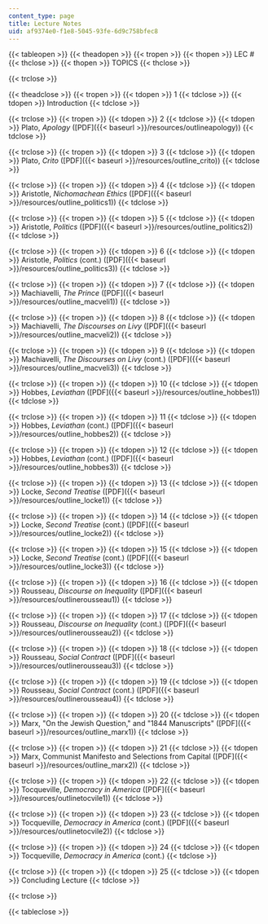 ```yaml
---
content_type: page
title: Lecture Notes
uid: af9374e0-f1e8-5045-93fe-6d9c758bfec8
---
```


{{< tableopen >}}
{{< theadopen >}}
{{< tropen >}}
{{< thopen >}}
LEC #
{{< thclose >}}
{{< thopen >}}
TOPICS
{{< thclose >}}

{{< trclose >}}

{{< theadclose >}}
{{< tropen >}}
{{< tdopen >}}
1
{{< tdclose >}}
{{< tdopen >}}
Introduction
{{< tdclose >}}

{{< trclose >}}
{{< tropen >}}
{{< tdopen >}}
2
{{< tdclose >}}
{{< tdopen >}}
Plato, _Apology_ ([PDF]({{< baseurl >}}/resources/outlineapology))
{{< tdclose >}}

{{< trclose >}}
{{< tropen >}}
{{< tdopen >}}
3
{{< tdclose >}}
{{< tdopen >}}
Plato, _Crito_ ([PDF]({{< baseurl >}}/resources/outline_crito))
{{< tdclose >}}

{{< trclose >}}
{{< tropen >}}
{{< tdopen >}}
4
{{< tdclose >}}
{{< tdopen >}}
Aristotle, _Nichomachean Ethics_ ([PDF]({{< baseurl >}}/resources/outline_politics1))
{{< tdclose >}}

{{< trclose >}}
{{< tropen >}}
{{< tdopen >}}
5
{{< tdclose >}}
{{< tdopen >}}
Aristotle, _Politics_ ([PDF]({{< baseurl >}}/resources/outline_politics2))
{{< tdclose >}}

{{< trclose >}}
{{< tropen >}}
{{< tdopen >}}
6
{{< tdclose >}}
{{< tdopen >}}
Aristotle, _Politics_ (cont.) ([PDF]({{< baseurl >}}/resources/outline_politics3))
{{< tdclose >}}

{{< trclose >}}
{{< tropen >}}
{{< tdopen >}}
7
{{< tdclose >}}
{{< tdopen >}}
Machiavelli, _The Prince_ ([PDF]({{< baseurl >}}/resources/outline_macveli1))
{{< tdclose >}}

{{< trclose >}}
{{< tropen >}}
{{< tdopen >}}
8
{{< tdclose >}}
{{< tdopen >}}
Machiavelli, _The Discourses on Livy_ ([PDF]({{< baseurl >}}/resources/outline_macveli2))
{{< tdclose >}}

{{< trclose >}}
{{< tropen >}}
{{< tdopen >}}
9
{{< tdclose >}}
{{< tdopen >}}
Machiavelli, _The Discourses on Livy_ (cont.) ([PDF]({{< baseurl >}}/resources/outline_macveli3))
{{< tdclose >}}

{{< trclose >}}
{{< tropen >}}
{{< tdopen >}}
10
{{< tdclose >}}
{{< tdopen >}}
Hobbes, _Leviathan_ ([PDF]({{< baseurl >}}/resources/outline_hobbes1))
{{< tdclose >}}

{{< trclose >}}
{{< tropen >}}
{{< tdopen >}}
11
{{< tdclose >}}
{{< tdopen >}}
Hobbes, _Leviathan_ (cont.) ([PDF]({{< baseurl >}}/resources/outline_hobbes2))
{{< tdclose >}}

{{< trclose >}}
{{< tropen >}}
{{< tdopen >}}
12
{{< tdclose >}}
{{< tdopen >}}
Hobbes, _Leviathan_ (cont.) ([PDF]({{< baseurl >}}/resources/outline_hobbes3))
{{< tdclose >}}

{{< trclose >}}
{{< tropen >}}
{{< tdopen >}}
13
{{< tdclose >}}
{{< tdopen >}}
Locke, _Second Treatise_ ([PDF]({{< baseurl >}}/resources/outline_locke1))
{{< tdclose >}}

{{< trclose >}}
{{< tropen >}}
{{< tdopen >}}
14
{{< tdclose >}}
{{< tdopen >}}
Locke, _Second Treatise_ (cont.) ([PDF]({{< baseurl >}}/resources/outline_locke2))
{{< tdclose >}}

{{< trclose >}}
{{< tropen >}}
{{< tdopen >}}
15
{{< tdclose >}}
{{< tdopen >}}
Locke, _Second Treatise_ (cont.) ([PDF]({{< baseurl >}}/resources/outline_locke3))
{{< tdclose >}}

{{< trclose >}}
{{< tropen >}}
{{< tdopen >}}
16
{{< tdclose >}}
{{< tdopen >}}
Rousseau, _Discourse on Inequality_ ([PDF]({{< baseurl >}}/resources/outlinerousseau1))
{{< tdclose >}}

{{< trclose >}}
{{< tropen >}}
{{< tdopen >}}
17
{{< tdclose >}}
{{< tdopen >}}
Rousseau, _Discourse on Inequality_ (cont.) ([PDF]({{< baseurl >}}/resources/outlinerousseau2))
{{< tdclose >}}

{{< trclose >}}
{{< tropen >}}
{{< tdopen >}}
18
{{< tdclose >}}
{{< tdopen >}}
Rousseau, _Social Contract_ ([PDF]({{< baseurl >}}/resources/outlinerousseau3))
{{< tdclose >}}

{{< trclose >}}
{{< tropen >}}
{{< tdopen >}}
19
{{< tdclose >}}
{{< tdopen >}}
Rousseau, _Social Contract_ (cont.) ([PDF]({{< baseurl >}}/resources/outlinerousseau4))
{{< tdclose >}}

{{< trclose >}}
{{< tropen >}}
{{< tdopen >}}
20
{{< tdclose >}}
{{< tdopen >}}
Marx, "On the Jewish Question," and "1844 Manuscripts" ([PDF]({{< baseurl >}}/resources/outline_marx1))
{{< tdclose >}}

{{< trclose >}}
{{< tropen >}}
{{< tdopen >}}
21
{{< tdclose >}}
{{< tdopen >}}
Marx, Communist Manifesto and Selections from Capital ([PDF]({{< baseurl >}}/resources/outline_marx2))
{{< tdclose >}}

{{< trclose >}}
{{< tropen >}}
{{< tdopen >}}
22
{{< tdclose >}}
{{< tdopen >}}
Tocqueville, _Democracy in America_ ([PDF]({{< baseurl >}}/resources/outlinetocvile1))
{{< tdclose >}}

{{< trclose >}}
{{< tropen >}}
{{< tdopen >}}
23
{{< tdclose >}}
{{< tdopen >}}
Tocqueville, _Democracy in America_ (cont.) ([PDF]({{< baseurl >}}/resources/outlinetocvile2))
{{< tdclose >}}

{{< trclose >}}
{{< tropen >}}
{{< tdopen >}}
24
{{< tdclose >}}
{{< tdopen >}}
Tocqueville, _Democracy in America_ (cont.)
{{< tdclose >}}

{{< trclose >}}
{{< tropen >}}
{{< tdopen >}}
25
{{< tdclose >}}
{{< tdopen >}}
Concluding Lecture
{{< tdclose >}}

{{< trclose >}}

{{< tableclose >}}